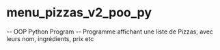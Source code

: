 # menu_pizzas_v2_poo_py
-- OOP Python Program --
Programme affichant une liste de Pizzas, avec leurs nom, ingrédients, prix etc
